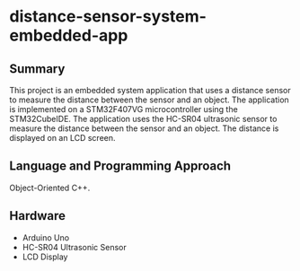 # distance-sensor-system-embedded-app

## Summary
This project is an embedded system application that uses a distance sensor to measure the distance between the sensor and an object. The application is implemented on a STM32F407VG microcontroller using the STM32CubeIDE. The application uses the HC-SR04 ultrasonic sensor to measure the distance between the sensor and an object. The distance is displayed on an LCD screen.

## Language and Programming Approach
Object-Oriented C++.

## Hardware
- Arduino Uno
- HC-SR04 Ultrasonic Sensor
- LCD Display

